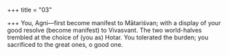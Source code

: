 +++
title = "03"

+++
You, Agni—first become manifest to Mātariśvan; with a display of your  good resolve (become manifest) to Vivasvant.
The two world-halves trembled at the choice of (you as) Hotar. You  tolerated the burden; you sacrificed to the great ones, o good one.